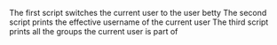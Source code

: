 The first script switches the current user to the user betty
The second script prints the effective username of the current user
The third script prints all the groups the current user is part of
